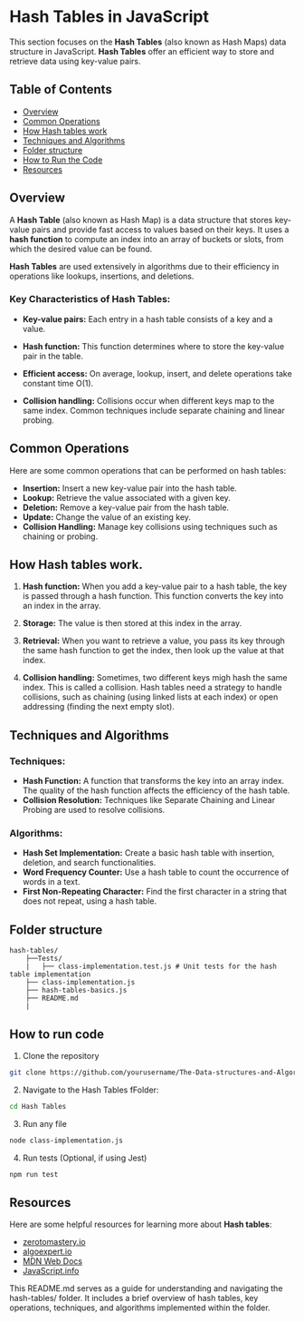 # Hash Tables in JavaScript

This section focuses on the **Hash Tables** (also known as Hash Maps) data structure in JavaScript. **Hash Tables** offer an efficient way to store and retrieve data using key-value pairs.

## Table of Contents

- [Overview](#overview)
- [Common Operations](#data-structures-covered)
- [How Hash tables work](#How-hash-tables-work)
- [Techniques and Algorithms](#algorithms)
- [Folder structure](#folder-structure)
- [How to Run the Code](#how-to-use)
- [Resources](#resources)

## Overview

A **Hash Table** (also known as Hash Map) is a data structure that stores key-value pairs and provide fast access to values based on their keys. It uses a **hash function** to compute an index into an array of buckets or slots, from which the desired value can be found.

**Hash Tables** are used extensively in algorithms due to their efficiency in operations like lookups, insertions, and deletions.

### Key Characteristics of Hash Tables:

- **Key-value pairs:** Each entry in a hash table consists of a key and a value.

- **Hash function:** This function determines where to store the key-value pair in the table.

- **Efficient access:** On average, lookup, insert, and delete operations take constant time O(1).

- **Collision handling:** Collisions occur when different keys map to the same index. Common techniques include separate chaining and linear probing.

## Common Operations

Here are some common operations that can be performed on hash tables:

- **Insertion:** Insert a new key-value pair into the hash table.
- **Lookup:** Retrieve the value associated with a given key.
- **Deletion:** Remove a key-value pair from the hash table.
- **Update:** Change the value of an existing key.
- **Collision Handling:** Manage key collisions using techniques such as chaining or probing.

## How Hash tables work.

1. **Hash function:** When you add a key-value pair to a hash table, the key is passed through a hash function. This function converts the key into an index in the array.

2. **Storage:** The value is then stored at this index in the array.

3. **Retrieval:** When you want to retrieve a value, you pass its key through the same hash function to get the index, then look up the value at that index.

4. **Collision handling:** Sometimes, two different keys migh hash the same index. This is called a collision. Hash tables need a strategy to handle collisions, such as chaining (using linked lists at each index) or open addressing (finding the next empty slot).

## Techniques and Algorithms

### Techniques:

- **Hash Function:** A function that transforms the key into an array index. The quality of the hash function affects the efficiency of the hash table.
- **Collision Resolution:** Techniques like Separate Chaining and Linear Probing are used to resolve collisions.

### Algorithms:

- **Hash Set Implementation:** Create a basic hash table with insertion, deletion, and search functionalities.
- **Word Frequency Counter:** Use a hash table to count the occurrence of words in a text.
- **First Non-Repeating Character:** Find the first character in a string that does not repeat, using a hash table.

## Folder structure

```
hash-tables/
    ├──Tests/
    |   ├── class-implementation.test.js # Unit tests for the hash table implementation
    ├── class-implementation.js
    ├── hash-tables-basics.js
    ├── README.md
    |
```

## How to run code

1. Clone the repository

```sh
git clone https://github.com/yourusername/The-Data-structures-and-Algorithms-in-JavaScript.git
```

2. Navigate to the Hash Tables fFolder:

```sh
cd Hash Tables
```

3. Run any file

```sh
node class-implementation.js
```

4. Run tests (Optional, if using Jest)

```sh
npm run test
```

## Resources

Here are some helpful resources for learning more about **Hash tables**:

- [zerotomastery.io](https://zerotomastery.io/)
- [algoexpert.io](https://algoexpert.io/)
- [MDN Web Docs](https://developer.mozilla.org/en-US/)
- [JavaScript.info](https://javascript.info/)

This README.md serves as a guide for understanding and navigating the hash-tables/ folder. It includes a brief overview of hash tables, key operations, techniques, and algorithms implemented within the folder.
